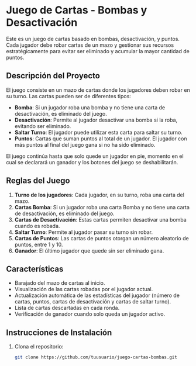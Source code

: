 # Juego de Cartas - Bombas y Desactivación

Este es un juego de cartas basado en bombas, desactivación, y puntos. Cada jugador debe robar cartas de un mazo y gestionar sus recursos estratégicamente para evitar ser eliminado y acumular la mayor cantidad de puntos.

## Descripción del Proyecto

El juego consiste en un mazo de cartas donde los jugadores deben robar en su turno. Las cartas pueden ser de diferentes tipos:

- **Bomba**: Si un jugador roba una bomba y no tiene una carta de desactivación, es eliminado del juego.
- **Desactivación**: Permite al jugador desactivar una bomba si la roba, evitando ser eliminado.
- **Saltar Turno**: El jugador puede utilizar esta carta para saltar su turno.
- **Puntos**: Cartas que suman puntos al total de un jugador. El jugador con más puntos al final del juego gana si no ha sido eliminado.

El juego continúa hasta que solo quede un jugador en pie, momento en el cual se declarará un ganador y los botones del juego se deshabilitarán.

## Reglas del Juego

1. **Turno de los jugadores**: Cada jugador, en su turno, roba una carta del mazo. 
2. **Cartas Bomba**: Si un jugador roba una carta Bomba y no tiene una carta de desactivación, es eliminado del juego.
3. **Cartas de Desactivación**: Estas cartas permiten desactivar una bomba cuando es robada.
4. **Saltar Turno**: Permite al jugador pasar su turno sin robar.
5. **Cartas de Puntos**: Las cartas de puntos otorgan un número aleatorio de puntos, entre 1 y 10.
6. **Ganador**: El último jugador que quede sin ser eliminado gana. 

## Características

- Barajado del mazo de cartas al inicio.
- Visualización de las cartas robadas por el jugador actual.
- Actualización automática de las estadísticas del jugador (número de cartas, puntos, cartas de desactivación y cartas de saltar turno).
- Lista de cartas descartadas en cada ronda.
- Verificación de ganador cuando solo queda un jugador activo.

## Instrucciones de Instalación

1. Clona el repositorio:

   ```bash
   git clone https://github.com/tuusuario/juego-cartas-bombas.git
